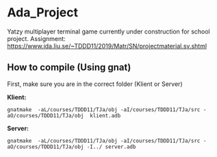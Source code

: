 # Ada_Project

Yatzy multiplayer terminal game currently under construction for school project.
Assignment: https://www.ida.liu.se/~TDDD11/2019/Matr/SN/projectmaterial.sv.shtml


## How to compile (Using gnat)

First, make sure you are in the correct folder (Klient or Server)

**Klient:**
```
gnatmake  -aL/courses/TDDD11/TJa/obj -aI/courses/TDDD11/TJa/src -aO/courses/TDDD11/TJa/obj  klient.adb
```

**Server:**
```
gnatmake  -aL/courses/TDDD11/TJa/obj -aI/courses/TDDD11/TJa/src -aO/courses/TDDD11/TJa/obj -I../ server.adb
```
